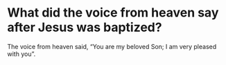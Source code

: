 # What did the voice from heaven say after Jesus was baptized?

The voice from heaven said, “You are my beloved Son; I am very pleased with you”.
